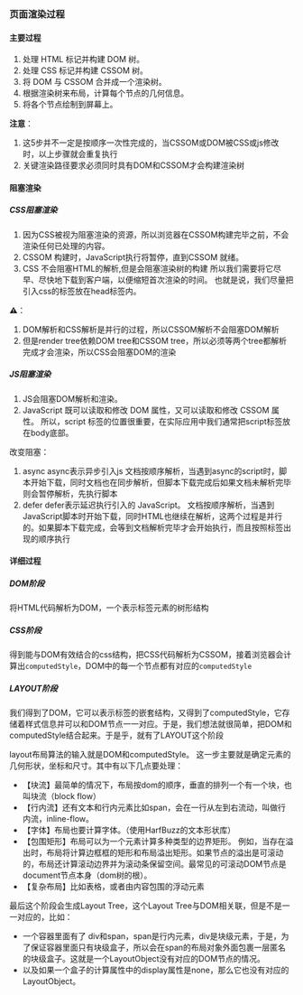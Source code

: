 ### 页面渲染过程

#### 主要过程
1. 处理 HTML 标记并构建 DOM 树。
2. 处理 CSS 标记并构建 CSSOM 树。
3. 将 DOM 与 CSSOM 合并成一个渲染树。
4. 根据渲染树来布局，计算每个节点的几何信息。
5. 将各个节点绘制到屏幕上。

**注意**：
1. 这5步并不一定是按顺序一次性完成的，当CSSOM或DOM被CSS或js修改时，以上步骤就会重复执行
2. 关键渲染路径要求必须同时具有DOM和CSSOM才会构建渲染树

#### 阻塞渲染
##### CSS阻塞渲染
1. 因为CSS被视为阻塞渲染的资源，所以浏览器在CSSOM构建完毕之前，不会渲染任何已处理的内容。
2. CSSOM 构建时，JavaScript执行将暂停，直到CSSOM 就绪。
3. CSS 不会阻塞HTML的解析,但是会阻塞渲染树的构建
所以我们需要将它尽早、尽快地下载到客户端，以便缩短首次渲染的时间。 也就是说，我们尽量把引入css的标签放在head标签内。

**⚠️**：
1. DOM解析和CSS解析是并行的过程，所以CSSOM解析不会阻塞DOM解析
2. 但是render tree依赖DOM tree和CSSOM tree，所以必须等两个tree都解析完成才会渲染，所以CSS会阻塞DOM的渲染

##### JS阻塞渲染
1. JS会阻塞DOM解析和渲染。
2. JavaScript 既可以读取和修改 DOM 属性，又可以读取和修改 CSSOM 属性。
所以，script 标签的位置很重要，在实际应用中我们通常把script标签放在body底部。

改变阻塞：
1. async
   async表示异步引入js
   文档按顺序解析，当遇到async的script时，脚本开始下载，同时文档也在同步解析，但脚本下载完成后如果文档未解析完毕则会暂停解析，先执行脚本
2. defer
   defer表示延迟执行引入的 JavaScript。
   文档按顺序解析，当遇到JavaScript脚本时开始下载，同时HTML也继续在解析，这两个过程是并行的。如果脚本下载完成，会等到文档解析完毕才会开始执行，而且按照标签出现的顺序执行




#### 详细过程
##### DOM阶段
将HTML代码解析为DOM，一个表示标签元素的树形结构

##### CSS阶段
得到能与DOM有效结合的css结构，把CSS代码解析为CSSOM，接着浏览器会计算出`computedStyle`，DOM中的每一个节点都有对应的`computedStyle`

##### LAYOUT阶段
我们得到了DOM，它可以表示标签的嵌套结构，又得到了computedStyle，它存储着样式信息并可以和DOM节点一一对应。于是，我们想法就很简单，把DOM和computedStyle结合起来。于是乎，就有了LAYOUT这个阶段

layout布局算法的输入就是DOM和computedStyle。
这一步主要就是确定元素的几何形状，坐标和尺寸。其中有以下几点要处理：

- 【块流】最简单的情况下，布局按dom的顺序，垂直的排列一个有一个块，也叫块流（block flow）
- 【行内流】还有文本和行内元素比如span，会在一行从左到右流动，叫做行内流，inline-flow。
- 【字体】布局也要计算字体。（使用HarfBuzz的文本形状库）
- 【包围矩形】布局可以为一个元素计算多种类型的边界矩形。 例如，当存在溢出时，布局将计算边框框的矩形和布局溢出矩形。如果节点的溢出是可滚动的，布局还计算滚动边界并为滚动条保留空间。最常见的可滚动DOM节点是document节点本身（dom树的根）。
- 【复杂布局】比如表格，或者由内容包围的浮动元素

最后这个阶段会生成Layout Tree，这个Layout Tree与DOM相关联，但是不是一一对应的，比如：

- 一个容器里面有了 div和span，span是行内元素，div是块级元素，于是，为了保证容器里面只有块级盒子，所以会在span的布局对象外面包裹一层匿名的块级盒子。这就是一个LayoutObject没有对应的DOM节点的情况。
- 以及如果一个盒子的计算属性中的display属性是none，那么它也没有对应的LayoutObject。



